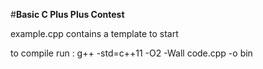 #**Basic C Plus Plus Contest**

example.cpp contains a template to start

to compile run : g++ -std=c++11 -O2 -Wall code.cpp -o bin